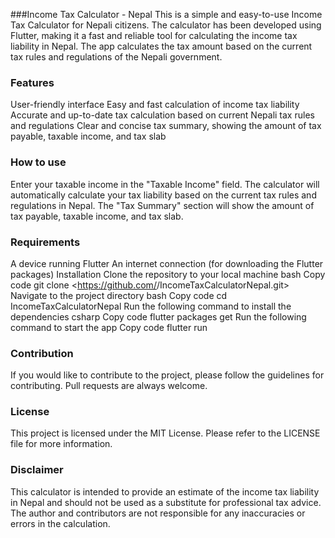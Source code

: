 ###Income Tax Calculator - Nepal
This is a simple and easy-to-use Income Tax Calculator for Nepali citizens. The calculator has been developed using Flutter, making it a fast and reliable tool for calculating the income tax liability in Nepal. The app calculates the tax amount based on the current tax rules and regulations of the Nepali government.

### Features
User-friendly interface
Easy and fast calculation of income tax liability
Accurate and up-to-date tax calculation based on current Nepali tax rules and regulations
Clear and concise tax summary, showing the amount of tax payable, taxable income, and tax slab
### How to use
Enter your taxable income in the "Taxable Income" field.
The calculator will automatically calculate your tax liability based on the current tax rules and regulations in Nepal.
The "Tax Summary" section will show the amount of tax payable, taxable income, and tax slab.
### Requirements
A device running Flutter
An internet connection (for downloading the Flutter packages)
Installation
Clone the repository to your local machine
bash
Copy code
git clone <https://github.com/<username>/IncomeTaxCalculatorNepal.git>
Navigate to the project directory
bash
Copy code
cd IncomeTaxCalculatorNepal
Run the following command to install the dependencies
csharp
Copy code
flutter packages get
Run the following command to start the app
Copy code
flutter run
### Contribution
If you would like to contribute to the project, please follow the guidelines for contributing. Pull requests are always welcome.

### License
This project is licensed under the MIT License. Please refer to the LICENSE file for more information.

### Disclaimer
This calculator is intended to provide an estimate of the income tax liability in Nepal and should not be used as a substitute for professional tax advice. The author and contributors are not responsible for any inaccuracies or errors in the calculation.
